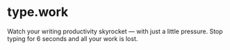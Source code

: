 # type.work

Watch your writing productivity skyrocket — with just a little pressure. Stop typing for 6 seconds and all your work is lost.
